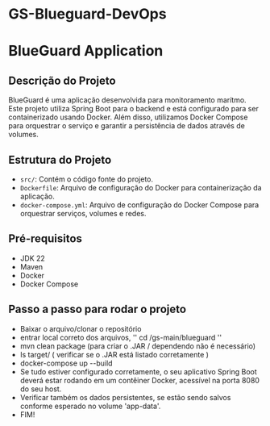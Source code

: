 # GS-Blueguard-DevOps

# BlueGuard Application

## Descrição do Projeto

BlueGuard é uma aplicação desenvolvida para monitoramento marítmo. Este projeto utiliza Spring Boot para o backend e está configurado para ser containerizado usando Docker. Além disso, utilizamos Docker Compose para orquestrar o serviço e garantir a persistência de dados através de volumes.

## Estrutura do Projeto

- `src/`: Contém o código fonte do projeto.
- `Dockerfile`: Arquivo de configuração do Docker para containerização da aplicação.
- `docker-compose.yml`: Arquivo de configuração do Docker Compose para orquestrar serviços, volumes e redes.

## Pré-requisitos
- JDK 22
- Maven
- Docker
- Docker Compose


## Passo a passo para rodar o projeto

- Baixar o arquivo/clonar o repositório
- entrar local correto dos arquivos, '' cd /gs-main/blueguard ''
- mvn clean package (para criar o .JAR / dependendo não é necessário)
- ls target/    ( verificar se o .JAR está listado corretamente )
- docker-compose up --build
- Se tudo estiver configurado corretamente, o seu aplicativo Spring Boot deverá estar rodando em um contêiner Docker, acessível na porta 8080 do seu host.
- Verificar também os dados persistentes, se estão sendo salvos conforme esperado no volume 'app-data'.
- FIM!


